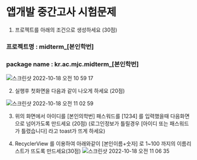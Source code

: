 # 앱개발 중간고사 시험문제

1. 프로젝트를 아래의 조건으로 생성하세요 (30점)
### 프로젝트명 : midterm_[본인학번]
### package name : kr.ac.mjc.midterm_[본인학번]
![스크린샷 2022-10-18 오전 10 59 17](https://user-images.githubusercontent.com/21700482/196317737-036b30f2-8317-4eea-8219-8fd17fa5c21e.png)


2. 실행후 첫화면을 다음과 같이 나오게 하세요 (20점)

![스크린샷 2022-10-18 오전 11 02 59](https://user-images.githubusercontent.com/21700482/196318157-0a9f956b-ec03-4597-aee3-e418eb2e124b.png)

3. 위의 화면에서 아이디를 [본인의학번] 패스워드를 [1234] 를 입력했을때 다음화면으로 넘어가도록 만드세요 (20점)
(로그인정보가 틀릴경우 [아이디 또는 패스워드가 틀렸습니다] 라고 toast가 뜨게 하세요)

4. RecyclerView 를 이용하여 아래와같이 [본인이름+숫자] 로 1~100 까지의 이름리스트가 뜨도록 만드세요(30점)
![스크린샷 2022-10-18 오전 11 06 35](https://user-images.githubusercontent.com/21700482/196318614-430cfd92-4463-4120-af1e-25658858f6c1.png)
